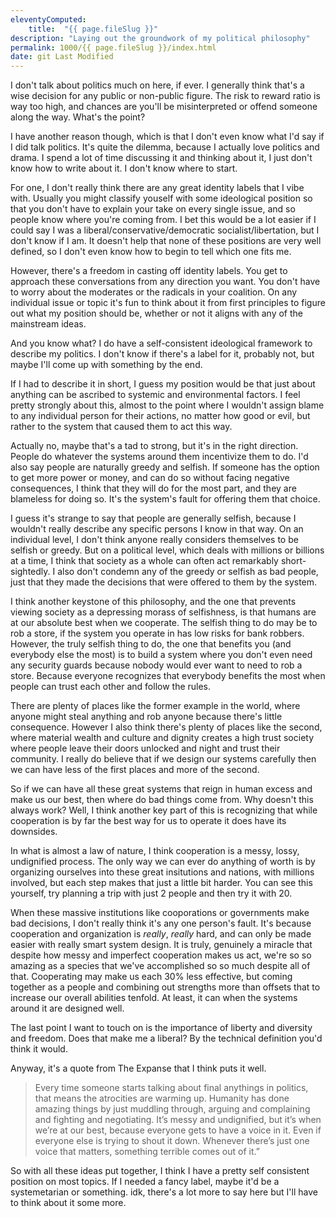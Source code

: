 ```yaml
---
eleventyComputed:
    title:  "{{ page.fileSlug }}"
description: "Laying out the groundwork of my political philosophy"
permalink: 1000/{{ page.fileSlug }}/index.html
date: git Last Modified
---
```


I don't talk about politics much on here, if ever. I generally think that's a wise decision for any public or non-public figure. The risk to reward ratio is way too high, and chances are you'll be misinterpreted or offend someone along the way. What's the point?

I have another reason though, which is that I don't even know what I'd say if I did talk politics. It's quite the dilemma, because I actually love politics and drama. I spend a lot of time discussing it and thinking about it, I just don't know how to write about it. I don't know where to start.

For one, I don't really think there are any great identity labels that I vibe with. Usually you might classify youself with some ideological position so that you don't have to explain your take on every single issue, and so people know where you're coming from. I bet this would be a lot easier if I could say I was a liberal/conservative/democratic socialist/libertation, but I don't know if I am. It doesn't help that none of these positions are very well defined, so I don't even know how to begin to tell which one fits me.

However, there's a freedom in casting off identity labels. You get to approach these conversations from any direction you want. You don't have to worry about the moderates or the radicals in your coalition. On any individual issue or topic it's fun to think about it from first principles to figure out what my position should be, whether or not it aligns with any of the mainstream ideas.

And you know what? I do have a self-consistent ideological framework to describe my politics. I don't know if there's a label for it, probably not, but maybe I'll come up with something by the end.

If I had to describe it in short, I guess my position would be that just about anything can be ascribed to systemic and environmental factors. I feel pretty strongly about this, almost to the point where I wouldn't assign blame to any individual person for their actions, no matter how good or evil, but rather to the system that caused them to act this way.

Actually no, maybe that's a tad to strong, but it's in the right direction. People do whatever the systems around them incentivize them to do. I'd also say people are naturally greedy and selfish. If someone has the option to get more power or money, and can do so without facing negative consequences, I think that they will do for the most part, and they are blameless for doing so. It's the system's fault for offering them that choice.

I guess it's strange to say that people are generally selfish, because I wouldn't really describe any specific persons I know in that way. On an individual level, I don't think anyone really considers themselves to be selfish or greedy. But on a political level, which deals with millions or billions at a time, I think that society as a whole can often act remarkably short-sightedly. I also don't condemn any of the greedy or selfish as bad people, just that they made the decisions that were offered to them by the system.

I think another keystone of this philosophy, and the one that prevents viewing society as a depressing morass of selfishness, is that humans are at our absolute best when we cooperate. The selfish thing to do may be to rob a store, if the system you operate in has low risks for bank robbers. However, the truly selfish thing to do, the one that benefits you (and everybody else the most) is to build a system where you don't even need any security guards because nobody would ever want to need to rob a store. Because everyone recognizes that everybody benefits the most when people can trust each other and follow the rules.

There are plenty of places like the former example in the world, where anyone might steal anything and rob anyone because there's little consequence. However I also think there's plenty of places like the second, where material wealth and culture and dignity creates a high trust society where people leave their doors unlocked and night and trust their community. I really do believe that if we design our systems carefully then we can have less of the first places and more of the second.

So if we can have all these great systems that reign in human excess and make us our best, then where do bad things come from. Why doesn't this always work? Well, I think another key part of this is recognizing that while cooperation is by far the best way for us to operate it does have its downsides.

In what is almost a law of nature, I think cooperation is a messy, lossy, undignified process. The only way we can ever do anything of worth is by organizing ourselves into these great insitutions and nations, with millions involved, but each step makes that just a little bit harder. You can see this yourself, try planning a trip with just 2 people and then try it with 20.

When these massive institutions like cooporations or governments make bad decisions, I don't really think it's any one person's fault. It's because cooperation and organization is _really_, _really_ hard, and can only be made easier with really smart system design. It is truly, genuinely a miracle that despite how messy and imperfect cooperation makes us act, we're so so amazing as a species that we've accomplished so so much despite all of that. Cooperating may make us each 30% less effective, but coming together as a people and combining out strengths more than offsets that to increase our overall abilities tenfold. At least, it can when the systems around it are designed well.

The last point I want to touch on is the importance of liberty and diversity and freedom. Does that make me a liberal? By the technical definition you'd think it would.

Anyway, it's a quote from The Expanse that I think puts it well.

> Every time someone starts talking about final anythings in politics, that means the atrocities are warming up. Humanity has done amazing things by just muddling through, arguing and complaining and fighting and negotiating. It’s messy and undignified, but it’s when we’re at our best, because everyone gets to have a voice in it. Even if everyone else is trying to shout it down. Whenever there’s just one voice that matters, something terrible comes out of it.”

So with all these ideas put together, I think I have a pretty self consistent position on most topics. If I needed a fancy label, maybe it'd be a systemetarian or something. idk, there's a lot more to say here but I'll have to think about it some more.